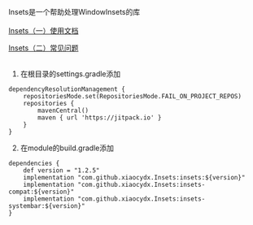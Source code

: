 Insets是一个帮助处理WindowInsets的库
<br><br>
[Insets（一）使用文档](https://www.yuque.com/u12192380/khwdgb/ua7cgzqu6k384i8s)

[Insets（二）常见问题](https://www.yuque.com/u12192380/zl0316/id77prqdzlq54tbg)
<br><br>
1. 在根目录的settings.gradle添加
```
dependencyResolutionManagement {
    repositoriesMode.set(RepositoriesMode.FAIL_ON_PROJECT_REPOS)
    repositories {
        mavenCentral()
        maven { url 'https://jitpack.io' }
    }
}
```

2. 在module的build.gradle添加
```
dependencies {
    def version = "1.2.5"
    implementation "com.github.xiaocydx.Insets:insets:${version}"
    implementation "com.github.xiaocydx.Insets:insets-compat:${version}"
    implementation "com.github.xiaocydx.Insets:insets-systembar:${version}"
}
```
